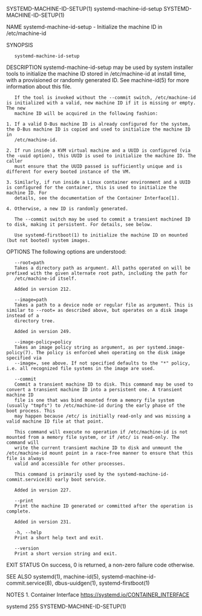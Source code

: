 SYSTEMD-MACHINE-ID-SETUP(1)					   systemd-machine-id-setup					   SYSTEMD-MACHINE-ID-SETUP(1)

NAME
       systemd-machine-id-setup - Initialize the machine ID in /etc/machine-id

SYNOPSIS

       systemd-machine-id-setup

DESCRIPTION
       systemd-machine-id-setup may be used by system installer tools to initialize the machine ID stored in /etc/machine-id at install time, with a
       provisioned or randomly generated ID. See machine-id(5) for more information about this file.

       If the tool is invoked without the --commit switch, /etc/machine-id is initialized with a valid, new machine ID if it is missing or empty. The new
       machine ID will be acquired in the following fashion:

	1. If a valid D-Bus machine ID is already configured for the system, the D-Bus machine ID is copied and used to initialize the machine ID in
	   /etc/machine-id.

	2. If run inside a KVM virtual machine and a UUID is configured (via the -uuid option), this UUID is used to initialize the machine ID. The caller
	   must ensure that the UUID passed is sufficiently unique and is different for every booted instance of the VM.

	3. Similarly, if run inside a Linux container environment and a UUID is configured for the container, this is used to initialize the machine ID. For
	   details, see the documentation of the Container Interface[1].

	4. Otherwise, a new ID is randomly generated.

       The --commit switch may be used to commit a transient machined ID to disk, making it persistent. For details, see below.

       Use systemd-firstboot(1) to initialize the machine ID on mounted (but not booted) system images.

OPTIONS
       The following options are understood:

       --root=path
	   Takes a directory path as argument. All paths operated on will be prefixed with the given alternate root path, including the path for
	   /etc/machine-id itself.

	   Added in version 212.

       --image=path
	   Takes a path to a device node or regular file as argument. This is similar to --root= as described above, but operates on a disk image instead of a
	   directory tree.

	   Added in version 249.

       --image-policy=policy
	   Takes an image policy string as argument, as per systemd.image-policy(7). The policy is enforced when operating on the disk image specified via
	   --image=, see above. If not specified defaults to the "*" policy, i.e. all recognized file systems in the image are used.

       --commit
	   Commit a transient machine ID to disk. This command may be used to convert a transient machine ID into a persistent one. A transient machine ID
	   file is one that was bind mounted from a memory file system (usually "tmpfs") to /etc/machine-id during the early phase of the boot process. This
	   may happen because /etc/ is initially read-only and was missing a valid machine ID file at that point.

	   This command will execute no operation if /etc/machine-id is not mounted from a memory file system, or if /etc/ is read-only. The command will
	   write the current transient machine ID to disk and unmount the /etc/machine-id mount point in a race-free manner to ensure that this file is always
	   valid and accessible for other processes.

	   This command is primarily used by the systemd-machine-id-commit.service(8) early boot service.

	   Added in version 227.

       --print
	   Print the machine ID generated or committed after the operation is complete.

	   Added in version 231.

       -h, --help
	   Print a short help text and exit.

       --version
	   Print a short version string and exit.

EXIT STATUS
       On success, 0 is returned, a non-zero failure code otherwise.

SEE ALSO
       systemd(1), machine-id(5), systemd-machine-id-commit.service(8), dbus-uuidgen(1), systemd-firstboot(1)

NOTES
	1. Container Interface
	   https://systemd.io/CONTAINER_INTERFACE

systemd 255															   SYSTEMD-MACHINE-ID-SETUP(1)
